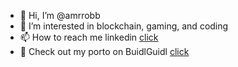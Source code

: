 - 👋 Hi, I’m @amrrobb
- 👀 I’m interested in blockchain, gaming, and coding
- 📫 How to reach me linkedin [click](https://www.linkedin.com/in/ammarrobbani/)
- 📄 Check out my porto on BuidlGuidl [click]([https://www.linkedin.com/in/ammarrobbani/](https://app.buidlguidl.com/builders/0x8757F328371E571308C1271BD82B91882253FDd1)) 

<!---
amrrobb/amrrobb is a ✨ special ✨ repository because its `README.md` (this file) appears on your GitHub profile.
You can click the Preview link to take a look at your changes.
--->
